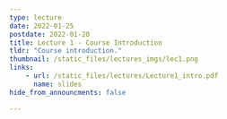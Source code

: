 ```yaml
---
type: lecture
date: 2022-01-25
postdate: 2022-01-20
title: Lecture 1 - Course Introduction
tldr: "Course introduction."
thumbnail: /static_files/lectures_imgs/lec1.png
links:
    - url: /static_files/lectures/Lecture1_intro.pdf
      name: slides
hide_from_announcments: false

---
```


